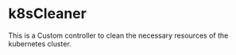 # k8sCleaner


This is a Custom controller to clean the necessary 
resources of the kubernetes cluster.


